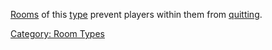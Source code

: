 [Rooms](:Category:_Rooms "wikilink") of this
[type](:Category:_Room_Types "wikilink") prevent players within them
from [quitting](Quit "wikilink").

[Category: Room Types](Category:_Room_Types "wikilink")
